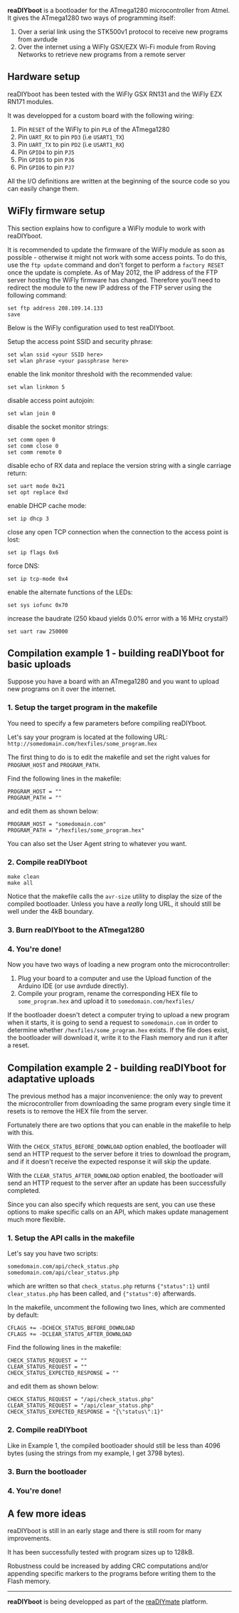 **reaDIYboot** is a bootloader for the ATmega1280 microcontroller from Atmel.
It gives the ATmega1280 two ways of programming itself:

1. Over a serial link using the STK500v1 protocol to receive new programs from avrdude
2. Over the internet using a WiFly GSX/EZX Wi-Fi module from Roving Networks to retrieve new programs from a remote server

## Hardware setup ##

reaDIYboot has been tested with the WiFly GSX RN131 and the WiFly EZX RN171 modules.

It was developped for a custom board with the following wiring:

1. Pin `RESET` of the WiFly to pin `PL0` of the ATmega1280
2. Pin `UART_RX` to pin `PD3` (i.e `USART1_TX`)
3. Pin `UART_TX` to pin `PD2` (i.e `USART1_RX`)
4. Pin `GPIO4` to pin `PJ5`
5. Pin `GPIO5` to pin `PJ6`
6. Pin `GPIO6` to pin `PJ7`

All the I/O definitions are written at the beginning of the source code so you can easily change them.

## WiFly firmware setup ##

This section explains how to configure a WiFly module to work with reaDIYboot.

It is recommended to update the firmware of the WiFly module as soon as possible - otherwise it might not work with some access points. To do this, use the `ftp update` command and don't forget to perform a `factory RESET` once the update is complete.
As of May 2012, the IP address of the FTP server hosting the WiFly firmware has changed. Therefore you'll need to redirect the module to the new IP address of the FTP server using the following command:

    set ftp address 208.109.14.133
    save

Below is the WiFly configuration used to test reaDIYboot.

Setup the access point SSID and security phrase:

    set wlan ssid <your SSID here>
    set wlan phrase <your passphrase here>

enable the link monitor threshold with the recommended value:

    set wlan linkmon 5

disable access point autojoin:

    set wlan join 0

disable the socket monitor strings:

    set comm open 0
    set comm close 0
    set comm remote 0

disable echo of RX data and replace the version string with a single carriage return:

    set uart mode 0x21
    set opt replace 0xd

enable DHCP cache mode:

    set ip dhcp 3

close any open TCP connection when the connection to the access point is lost:

    set ip flags 0x6

force DNS:

    set ip tcp-mode 0x4

enable the alternate functions of the LEDs:

    set sys iofunc 0x70

increase the baudrate (250 kbaud yields 0.0% error with a 16 MHz crystal!)

    set uart raw 250000


## Compilation example 1 - building reaDIYboot for basic uploads ##

Suppose you have a board with an ATmega1280 and you want to upload new programs on it over the internet.

### 1. Setup the target program in the makefile

You need to specify a few parameters before compiling reaDIYboot.

Let's say your program is located at the following URL: `http://somedomain.com/hexfiles/some_program.hex`

The first thing to do is to edit the makefile and set the right values for `PROGRAM_HOST` and `PROGRAM_PATH`.

Find the following lines in the makefile:

    PROGRAM_HOST = ""
    PROGRAM_PATH = ""

and edit them as shown below:

    PROGRAM_HOST = "somedomain.com"
    PROGRAM_PATH = "/hexfiles/some_program.hex"

You can also set the User Agent string to whatever you want.

### 2. Compile reaDIYboot

    make clean
    make all

Notice that the makefile calls the `avr-size` utility to display the size of the compiled bootloader. Unless you have a *really* long URL, it should still be well under the 4kB boundary.

### 3. Burn reaDIYboot to the ATmega1280

### 4. You're done!

Now you have two ways of loading a new program onto the microcontroller:

1. Plug your board to a computer and use the Upload function of the Arduino IDE (or use avrdude directly).
2. Compile your program, rename the corresponding HEX file to `some_program.hex` and upload it to `somedomain.com/hexfiles/`

If the bootloader doesn't detect a computer trying to upload a new program when it starts, it is going to send a request to `somedomain.com` in order to determine whether `/hexfiles/some_program.hex` exists. If the file does exist, the bootloader will download it, write it to the Flash memory and run it after a reset.

## Compilation example 2 - building reaDIYboot for adaptative uploads ##

The previous method has a major inconvenience: the only way to prevent the microcontroller from downloading the same program every single time it resets is to remove the HEX file from the server.

Fortunately there are two options that you can enable in the makefile to help with this.

With the `CHECK_STATUS_BEFORE_DOWNLOAD` option enabled, the bootloader will send an HTTP request to the server before it tries to download the program, and if it doesn't receive the expected response it will skip the update.

With the `CLEAR_STATUS_AFTER_DOWNLOAD` option enabled, the bootloader will send an HTTP request to the server after an update has been successfully completed.

Since you can also specify which requests are sent, you can use these options to make specific calls on an API, which makes update management much more flexible.

### 1. Setup the API calls in the makefile

Let's say you have two scripts:

    somedomain.com/api/check_status.php
    somedomain.com/api/clear_status.php
which are written so that `check_status.php` returns `{"status":1}` until `clear_status.php` has been called, and `{"status":0}` afterwards.

In the makefile, uncomment the following two lines, which are commented by default:

    CFLAGS += -DCHECK_STATUS_BEFORE_DOWNLOAD
    CFLAGS += -DCLEAR_STATUS_AFTER_DOWNLOAD

Find the following lines in the makefile:

    CHECK_STATUS_REQUEST = ""
    CLEAR_STATUS_REQUEST = ""
    CHECK_STATUS_EXPECTED_RESPONSE = ""

and edit them as shown below:

    CHECK_STATUS_REQUEST = "/api/check_status.php"
    CLEAR_STATUS_REQUEST = "/api/clear_status.php"
    CHECK_STATUS_EXPECTED_RESPONSE = "{\"status\":1}"

### 2. Compile reaDIYboot

Like in Example 1, the compiled bootloader should still be less than 4096 bytes (using the strings from my example, I get 3798 bytes).

### 3. Burn the bootloader

### 4. You're done!

## A few more ideas ##

reaDIYboot is still in an early stage and there is still room for many improvements.

It has been successfully tested with program sizes up to 128kB.

Robustness could be increased by adding CRC computations and/or appending specific markers to the programs before writing them to the Flash memory.

***

**reaDIYboot** is being developped as part of the [reaDIYmate](http://readiymate.com) platform.
